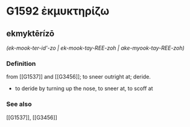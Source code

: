 # G1592 ἐκμυκτηρίζω

## ekmyktērízō

_(ek-mook-ter-id'-zo | ek-mook-tay-REE-zoh | ake-myook-tay-REE-zoh)_

### Definition

from [[G1537]] and [[G3456]]; to sneer outright at; deride.

- to deride by turning up the nose, to sneer at, to scoff at

### See also

[[G1537]], [[G3456]]

